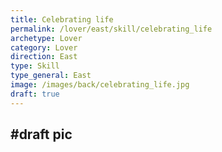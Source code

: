 ```yaml
---
title: Celebrating life
permalink: /lover/east/skill/celebrating_life
archetype: Lover
category: Lover
direction: East
type: Skill
type_general: East
image: /images/back/celebrating_life.jpg
draft: true
---
```

#draft pic
---
